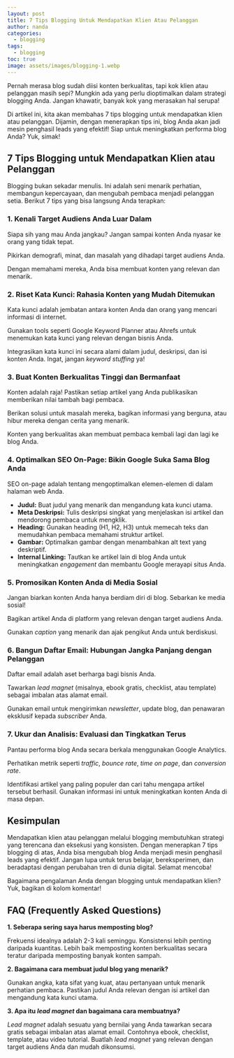 ```yaml
---
layout: post
title: 7 Tips Blogging Untuk Mendapatkan Klien Atau Pelanggan
author: nanda
categories:
  - blogging
tags:
  - blogging
toc: true
image: assets/images/blogging-1.webp
---
```



Pernah merasa blog sudah diisi konten berkualitas, tapi kok klien atau pelanggan masih sepi? Mungkin ada yang perlu dioptimalkan dalam strategi blogging Anda. Jangan khawatir, banyak kok yang merasakan hal serupa!

Di artikel ini, kita akan membahas 7 tips blogging untuk mendapatkan klien atau pelanggan. Dijamin, dengan menerapkan tips ini, blog Anda akan jadi mesin penghasil leads yang efektif! Siap untuk meningkatkan performa blog Anda? Yuk, simak!

## 7 Tips Blogging untuk Mendapatkan Klien atau Pelanggan

Blogging bukan sekadar menulis. Ini adalah seni menarik perhatian, membangun kepercayaan, dan mengubah pembaca menjadi pelanggan setia. Berikut 7 tips yang bisa langsung Anda terapkan:

### 1\. Kenali Target Audiens Anda Luar Dalam

Siapa sih yang mau Anda jangkau? Jangan sampai konten Anda nyasar ke orang yang tidak tepat.

Pikirkan demografi, minat, dan masalah yang dihadapi target audiens Anda.

Dengan memahami mereka, Anda bisa membuat konten yang relevan dan menarik.

### 2\. Riset Kata Kunci: Rahasia Konten yang Mudah Ditemukan

Kata kunci adalah jembatan antara konten Anda dan orang yang mencari informasi di internet.

Gunakan tools seperti Google Keyword Planner atau Ahrefs untuk menemukan kata kunci yang relevan dengan bisnis Anda.

Integrasikan kata kunci ini secara alami dalam judul, deskripsi, dan isi konten Anda. Ingat, jangan _keyword stuffing_ ya!

### 3\. Buat Konten Berkualitas Tinggi dan Bermanfaat

Konten adalah raja! Pastikan setiap artikel yang Anda publikasikan memberikan nilai tambah bagi pembaca.

Berikan solusi untuk masalah mereka, bagikan informasi yang berguna, atau hibur mereka dengan cerita yang menarik.

Konten yang berkualitas akan membuat pembaca kembali lagi dan lagi ke blog Anda.

### 4\. Optimalkan SEO On-Page: Bikin Google Suka Sama Blog Anda

SEO on-page adalah tentang mengoptimalkan elemen-elemen di dalam halaman web Anda.

- **Judul:** Buat judul yang menarik dan mengandung kata kunci utama.
- **Meta Deskripsi:** Tulis deskripsi singkat yang menjelaskan isi artikel dan mendorong pembaca untuk mengklik.
- **Heading:** Gunakan heading (H1, H2, H3) untuk memecah teks dan memudahkan pembaca memahami struktur artikel.
- **Gambar:** Optimalkan gambar dengan menambahkan alt text yang deskriptif.
- **Internal Linking:** Tautkan ke artikel lain di blog Anda untuk meningkatkan _engagement_ dan membantu Google merayapi situs Anda.

### 5\. Promosikan Konten Anda di Media Sosial

Jangan biarkan konten Anda hanya berdiam diri di blog. Sebarkan ke media sosial!

Bagikan artikel Anda di platform yang relevan dengan target audiens Anda.

Gunakan _caption_ yang menarik dan ajak pengikut Anda untuk berdiskusi.

### 6\. Bangun Daftar Email: Hubungan Jangka Panjang dengan Pelanggan

Daftar email adalah aset berharga bagi bisnis Anda.

Tawarkan _lead magnet_ (misalnya, ebook gratis, checklist, atau template) sebagai imbalan atas alamat email.

Gunakan email untuk mengirimkan _newsletter_, update blog, dan penawaran eksklusif kepada _subscriber_ Anda.

### 7\. Ukur dan Analisis: Evaluasi dan Tingkatkan Terus

Pantau performa blog Anda secara berkala menggunakan Google Analytics.

Perhatikan metrik seperti _traffic_, _bounce rate_, _time on page_, dan _conversion rate_.

Identifikasi artikel yang paling populer dan cari tahu mengapa artikel tersebut berhasil. Gunakan informasi ini untuk meningkatkan konten Anda di masa depan.

## Kesimpulan

Mendapatkan klien atau pelanggan melalui blogging membutuhkan strategi yang terencana dan eksekusi yang konsisten. Dengan menerapkan 7 tips blogging di atas, Anda bisa mengubah blog Anda menjadi mesin penghasil leads yang efektif. Jangan lupa untuk terus belajar, bereksperimen, dan beradaptasi dengan perubahan tren di dunia digital. Selamat mencoba!

Bagaimana pengalaman Anda dengan blogging untuk mendapatkan klien? Yuk, bagikan di kolom komentar!

## FAQ (Frequently Asked Questions)

**1\. Seberapa sering saya harus memposting blog?**

Frekuensi idealnya adalah 2-3 kali seminggu. Konsistensi lebih penting daripada kuantitas. Lebih baik memposting konten berkualitas secara teratur daripada memposting banyak konten sampah.

**2\. Bagaimana cara membuat judul blog yang menarik?**

Gunakan angka, kata sifat yang kuat, atau pertanyaan untuk menarik perhatian pembaca. Pastikan judul Anda relevan dengan isi artikel dan mengandung kata kunci utama.

**3\. Apa itu _lead magnet_ dan bagaimana cara membuatnya?**

_Lead magnet_ adalah sesuatu yang bernilai yang Anda tawarkan secara gratis sebagai imbalan atas alamat email. Contohnya ebook, checklist, template, atau video tutorial. Buatlah _lead magnet_ yang relevan dengan target audiens Anda dan mudah dikonsumsi.
